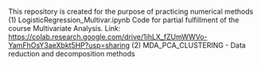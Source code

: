 This repository is created for the purpose of practicing numerical methods
(1) LogisticRegression_Multivar.ipynb
Code for partial fulfillment of the course Multivariate Analysis. 
Link: https://colab.research.google.com/drive/1ihLX_fZUmWWVo-YamFhOsY3aeXbkt5HP?usp=sharing
(2) MDA_PCA_CLUSTERING - Data reduction and decomposition methods
